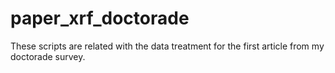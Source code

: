 # paper_xrf_doctorade
These scripts are related with the data treatment for the first article from my doctorade survey.
